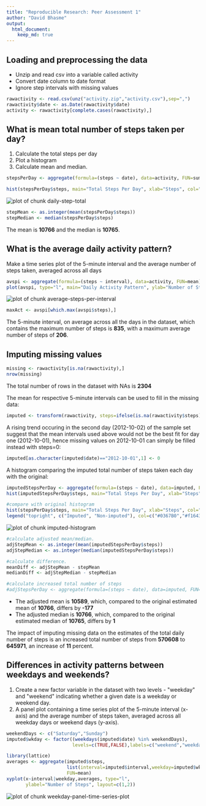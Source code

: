```yaml
---
title: "Reproducible Research: Peer Assessment 1"
author: "David Bhasme"
output: 
  html_document:
    keep_md: true
---
```



## Loading and preprocessing the data  

- Unzip and read csv into a variable called activity  
- Convert date column to date format
- Ignore step intervals with missing values  

```r
rawactivity <- read.csv(unz("activity.zip","activity.csv"),sep=",")   
rawactivity$date <- as.Date(rawactivity$date)
activity <- rawactivity[complete.cases(rawactivity),]
```
  
## What is mean total number of steps taken per day?  
1. Calculate the total steps per day  
2. Plot a histogram  
3. Calculate mean and median.  
  

```r
stepsPerDay <- aggregate(formula=(steps ~ date), data=activity, FUN=sum)

hist(stepsPerDay$steps, main="Total Steps Per Day", xlab="Steps", col="#0367B0")
```

![plot of chunk daily-step-total](figure/daily-step-total-1.png) 

```r
stepMean <- as.integer(mean(stepsPerDay$steps))
stepMedian <- median(stepsPerDay$steps)
```
The mean is **10766** and the median is **10765**.

## What is the average daily activity pattern?
Make a time series plot of the 5-minute interval and the average number of steps taken, averaged across all days

```r
avspi <- aggregate(formula=(steps ~ interval), data=activity, FUN=mean)
plot(avspi, type="l", main="Daily Activity Pattern", ylab="Number of Steps", col="#0367B0")
```

![plot of chunk average-steps-per-interval](figure/average-steps-per-interval-1.png) 

```r
maxAct <- avspi[which.max(avspi$steps),]
```

The 5-minute interval, on average across all the days in the dataset, which contains the maximum number of steps is **835**, with a maximum average number of steps of **206**.


## Imputing missing values

```r
missing <- rawactivity[is.na(rawactivity),]
nrow(missing)
```
The total number of rows in the dataset with NAs is **2304**  

The mean for respective 5-minute intervals can be used to fill in the missing data:

```r
imputed <- transform(rawactivity, steps=ifelse(is.na(rawactivity$steps), avspi$steps[match(rawactivity$interval, avspi$interval)], rawactivity$steps))
```

A rising trend occuring in the second day (2012-10-02) of the sample set suggest that the mean intervals used above would not be the best fit for day one (2012-10-01), hence missing values on 2012-10-01 can simply be filled instead  with steps=0:

```r
imputed[as.character(imputed$date)=="2012-10-01",1] <- 0
```

A histogram comparing the imputed total number of steps taken each day with the original:


```r
imputedStepsPerDay <- aggregate(formula=(steps ~ date), data=imputed, FUN=sum)
hist(imputedStepsPerDay$steps, main="Total Steps Per Day", xlab="Steps", col="#0367B0")

#compare with original histogram
hist(stepsPerDay$steps, main="Total Steps Per Day", xlab="Steps", col="#f16434", add=T)
legend("topright", c("Imputed", "Non-imputed"), col=c("#0367B0","#f16434"), lty=1)
```

![plot of chunk imputed-histogram](figure/imputed-histogram-1.png) 

```r
#calculate adjusted mean/median.
adjStepMean <- as.integer(mean(imputedStepsPerDay$steps))
adjStepMedian <- as.integer(median(imputedStepsPerDay$steps))

#calculate difference.
meanDiff <- adjStepMean - stepMean
medianDiff <- adjStepMedian - stepMedian

#calculate increased total number of steps
#adjStepsPerDay <- aggregate(formula=(steps ~ date), data=imputed, FUN=sum)
```

- The adjusted mean is **10589**, which, compared to the original estimated mean of **10766**, differs by **-177**
- The adjusted median is **10766**, which, compared to the original estimated median of **10765**, differs by **1**

The impact of imputing missing data on the estimates of the total daily number of steps is an increased total number of steps from **570608** to **645971**, an increase of **11** percent.


## Differences in activity patterns between weekdays and weekends?
1. Create a new factor variable in the dataset with two levels - "weekday"
and "weekend" indicating whether a given date is a weekday or weekend
day. 
2. A panel plot containing a time series plot of the 5-minute interval (x-axis) and the average number of steps taken, averaged across all weekday days or weekend days (y-axis).


```r
weekendDays <- c("Saturday","Sunday")
imputed$wkday <- factor((weekdays(imputed$date) %in% weekendDays),
                        levels=c(TRUE,FALSE),labels=c("weekend","weekday"))
```

```r
library(lattice)
averages <- aggregate(imputed$steps,
                      list(interval=imputed$interval,weekday=imputed$wkday),
                      FUN=mean)
xyplot(x~interval|weekday,averages, type="l", 
       ylabel="Number of Steps", layout=c(1,2))
```

![plot of chunk weekday-panel-time-series-plot](figure/weekday-panel-time-series-plot-1.png) 
